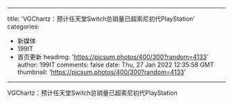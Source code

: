 
---
title: 'VGChartz：预计任天堂Switch总销量已超索尼初代PlayStation'
categories: 
 - 新媒体
 - 199IT
 - 首页更新
headimg: 'https://picsum.photos/400/300?random=4133'
author: 199IT
comments: false
date: Thu, 27 Jan 2022 12:35:58 GMT
thumbnail: 'https://picsum.photos/400/300?random=4133'
---

<div>   
VGChartz：预计任天堂Switch总销量已超索尼初代PlayStation  
</div>
            